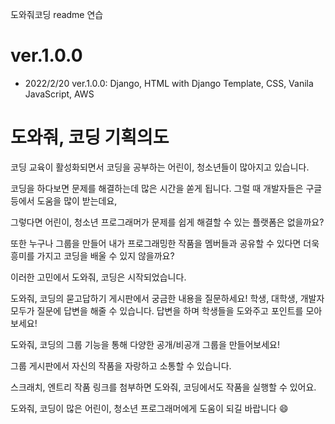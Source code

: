 도와줘코딩 readme 연습

# ver.1.0.0

* 2022/2/20 ver.1.0.0: Django, HTML with Django Template, CSS, Vanila JavaScript, AWS

# 도와줘, 코딩 기획의도
코딩 교육이 활성화되면서 코딩을 공부하는 어린이, 청소년들이 많아지고 있습니다.

코딩을 하다보면 문제를 해결하는데 많은 시간을 쏟게 됩니다. 그럴 때 개발자들은 구글 등에서 도움을 많이 받는데요, 

그렇다면 어린이, 청소년 프로그래머가 문제를 쉽게 해결할 수 있는 플랫폼은 없을까요? 

또한 누구나 그룹을 만들어 내가 프로그래밍한 작품을 멤버들과 공유할 수 있다면 더욱 흥미를 가지고 코딩을 배울 수 있지 않을까요?

이러한 고민에서 도와줘, 코딩은 시작되었습니다.



도와줘, 코딩의 묻고답하기 게시판에서 궁금한 내용을 질문하세요!
학생, 대학생, 개발자 모두가 질문에 답변을 해줄 수 있습니다. 
답변을 하며 학생들을 도와주고 포인트를 모아보세요!



도와줘, 코딩의 그룹 기능을 통해 다양한 공개/비공개 그룹을 만들어보세요!

그룹 게시판에서 자신의 작품을 자랑하고 소통할 수 있습니다.

스크래치, 엔트리 작품 링크를 첨부하면 도와줘, 코딩에서도 작품을 실행할 수 있어요.



도와줘, 코딩이 많은 어린이, 청소년 프로그래머에게 도움이 되길 바랍니다 😄
